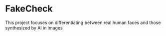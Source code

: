 # FakeCheck
This project focuses on differentiating between real human faces and those synthesized by AI in images
